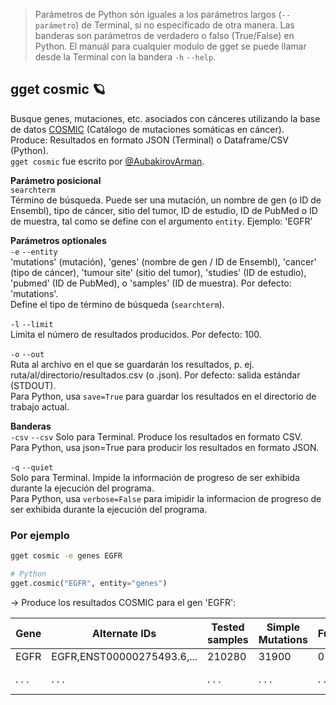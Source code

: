 > Parámetros de Python són iguales a los parámetros largos (`--parámetro`) de Terminal, si no especificado de otra manera. Las banderas son parámetros de verdadero o falso (True/False) en Python. El manuál para cualquier modulo de gget se puede llamar desde la Terminal con la bandera `-h` `--help`.   
## gget cosmic 🪐
Busque genes, mutaciones, etc. asociados con cánceres utilizando la base de datos [COSMIC](https://cancer.sanger.ac.uk/cosmic) (Catálogo de mutaciones somáticas en cáncer).  
Produce: Resultados en formato JSON (Terminal) o Dataframe/CSV (Python).  
`gget cosmic` fue escrito por [@AubakirovArman](https://github.com/AubakirovArman).

**Parámetro posicional**  
`searchterm`   
Término de búsqueda. Puede ser una mutación, un nombre de gen (o ID de Ensembl), tipo de cáncer, sitio del tumor, ID de estudio, ID de PubMed o ID de muestra, tal como se define con el argumento `entity`. Ejemplo: 'EGFR'  

**Parámetros optionales**  
`-e` `--entity`  
'mutations' (mutación), 'genes' (nombre de gen / ID de Ensembl), 'cancer' (tipo de cáncer), 'tumour site' (sitio del tumor), 'studies' (ID de estudio), 'pubmed' (ID de PubMed), o 'samples' (ID de muestra). Por defecto: 'mutations'.  
Define el tipo de término de búsqueda (`searchterm`).  

`-l` `--limit`  
Limita el número de resultados producidos. Por defecto: 100.  

`-o` `--out`   
Ruta al archivo en el que se guardarán los resultados, p. ej. ruta/al/directorio/resultados.csv (o .json). Por defecto: salida estándar (STDOUT).  
Para Python, usa `save=True` para guardar los resultados en el directorio de trabajo actual.  

**Banderas**  
`-csv` `--csv`
Solo para Terminal. Produce los resultados en formato CSV.  
Para Python, usa json=True para producir los resultados en formato JSON.

`-q` `--quiet`   
Solo para Terminal. Impide la información de progreso de ser exhibida durante la ejecución del programa.  
Para Python, usa `verbose=False` para imipidir la informacion de progreso de ser exhibida durante la ejecución del programa.  

  
### Por ejemplo    
```bash
gget cosmic -e genes EGFR
```
```python
# Python
gget.cosmic("EGFR", entity="genes")
```
&rarr; Produce los resultados COSMIC para el gen 'EGFR':  

| Gene     | Alternate IDs     | Tested samples     | Simple Mutations        | Fusions | Coding Mutations | ... |
| -------------- |-------------------------| ------------------------| -------------- | ----------|-----|---|
| EGFR| EGFR,ENST00000275493.6,... | 210280 | 31900 | 0 | 31900 | ... |
| . . . | . . . | . . . | . . . | . . . | . . . | . . . | ... | 
